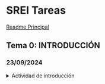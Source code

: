 
# SREI Tareas

[Readme Principal](/README.md)

## Tema 0: INTRODUCCIÓN

### 23/09/2024

<details>

<summary>Actividad de introducción</summary>

> * [ ] [HTTP Introduction](Actividades/0.1_HTTP.md)
> * [ ] [UDP and TCP: Comparison of Transport Protocols](Actividades/0.2_UDPTCP.md)
> * [ ] [Práctica telnet/http](Actividades/0.3_TelnetHTTP.md)
> * [ ] [Usando cURL](Actividades/0.4_cURL.md)
> * [ ] [Práctica servidor web](Actividades/0.5_ServWeb.md)
> * [x] [Repositorio GitHub](Actividades/0.6_GitHub.md)

</details>
